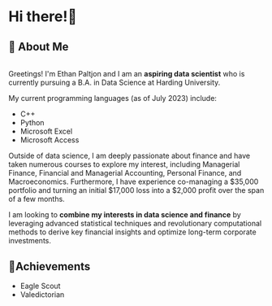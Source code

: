 # **Hi there!👋**
## **🤵 About Me**  
######
  Greetings! I'm Ethan Paltjon and I am an **aspiring data scientist** who is currently pursuing a B.A. in Data Science at Harding University.  
  
  My current programming languages (as of July 2023) include:  
  
  * C++
  * Python
  * Microsoft Excel
  * Microsoft Access

  Outside of data science, I am deeply passionate about finance and have taken numerous courses to explore my interest, including Managerial Finance, Financial and Managerial Accounting, Personal Finance, and Macroeconomics. Furthermore, I have experience co-managing a $35,000 portfolio and turning an initial $17,000 loss into a $2,000 profit over the span of a few months.
  
  I am looking to **combine my interests in data science and finance** by leveraging advanced statistical techniques and revolutionary computational methods to derive key financial insights and optimize long-term corporate investments.
## **🥇Achievements**  
* Eagle Scout
* Valedictorian  

<!---
ePaltjon/ePaltjon is a ✨ special ✨ repository because its `README.md` (this file) appears on your GitHub profile.
You can click the Preview link to take a look at your changes.
--->
